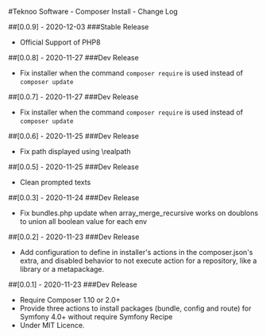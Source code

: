 #Teknoo Software - Composer Install - Change Log

##[0.0.9] - 2020-12-03
###Stable Release
- Official Support of PHP8

##[0.0.8] - 2020-11-27
###Dev Release
- Fix installer when the command `composer require` is used instead of `composer update`

##[0.0.7] - 2020-11-27
###Dev Release
- Fix installer when the command `composer require` is used instead of `composer update`

##[0.0.6] - 2020-11-25
###Dev Release
- Fix path displayed using \realpath

##[0.0.5] - 2020-11-25
###Dev Release
- Clean prompted texts
 
##[0.0.3] - 2020-11-24
###Dev Release
- Fix bundles.php update when array_merge_recursive works on doublons to union all boolean value for each env
 
##[0.0.2] - 2020-11-23
###Dev Release
- Add configuration to define in installer's actions in the composer.json's extra, and disabled behavior to not 
 execute action for a repository, like a library or a metapackage.

##[0.0.1] - 2020-11-23
###Dev Release
- Require Composer 1.10 or 2.0+
- Provide three actions to install packages (bundle, config and route) for Symfony 4.0+ without require Symfony Recipe
- Under MIT Licence.
